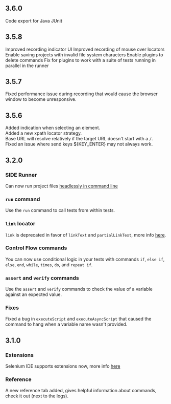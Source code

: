 ## 3.6.0
Code export for Java JUnit
## 3.5.8
Improved recording indicator UI
Improved recording of mouse over locators
Enable saving projects with invalid file system characters
Enable plugins to delete commands
Fix for plugins to work with a suite of tests running in parallel in the runner
## 3.5.7
Fixed performance issue during recording that would cause the browser window to become unresponsive.
## 3.5.6
Added indication when selecting an element.  
Added a new xpath locator strategy.  
Base URL will resolve relatively if the target URL doesn't start with a `/`.  
Fixed an issue where send keys ${KEY_ENTER} may not always work.  
## 3.2.0
### SIDE Runner
Can now run project files [headlessly in command line](https://www.npmjs.com/package/selenium-side-runner)
### `run` command
Use the `run` command to call tests from within tests.
### `link` locator
`link` is deprecated in favor of `linkText` and `partialLinkText`, more info [here](https://github.com/SeleniumHQ/selenium-ide/releases/tag/v3.2.0).
### Control Flow commands
You can now use conditional logic in your tests with commands `if`, `else if`, `else`, `end`, `while`, `times`, `do`, and `repeat if`.
### `assert` and `verify` commands
Use the `assert` and `verify` commands to check the value of a variable against an expected value.
### Fixes
Fixed a bug in `executeScript` and `executeAsyncScript` that caused the command to hang when a variable name wasn't provided.
## 3.1.0
### Extensions
Selenium IDE supports extensions now, more info [here](https://github.com/SeleniumHQ/selenium-ide/wiki/Getting-Started-with-Plugins)
### Reference
A new reference tab added, gives helpful information about commands, check it out (next to the logs).
